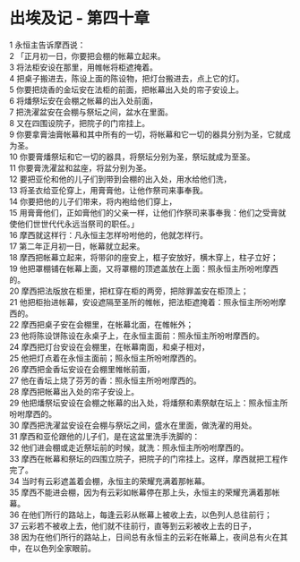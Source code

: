 # 出埃及记 - 第四十章
  
 1 永恒主告诉摩西说：  
 2 「正月初一日，你要把会棚的帐幕立起来。  
 3 将法柜安设在那里，用帷帐将柜遮掩着。  
 4 把桌子搬进去，陈设上面的陈设物，把灯台搬进去，点上它的灯。  
 5 你要把烧香的金坛安在法柜的前面，把帐幕出入处的帘子安设上。  
 6 将燔祭坛安在会棚之帐幕的出入处前面，  
 7 把洗濯盆安在会棚与祭坛之间，盆水在里面。  
 8 又在四围设院子，把院子的门帘挂上。  
 9 你要拿膏油膏帐幕和其中所有的一切，将帐幕和它一切的器具分别为圣，它就成为圣。  
 10 你要膏燔祭坛和它一切的器具，将祭坛分别为圣，祭坛就成为至圣。  
 11 你要膏洗濯盆和盆座，将盆分别为圣。  
 12 要把亚伦和他的儿子们到带到会棚的出入处，用水给他们洗，  
 13 将圣衣给亚伦穿上，用膏膏他，让他作祭司来事奉我。  
 14 你要把他的儿子们带来，将内袍给他们穿上，  
 15 用膏膏他们，正如膏他们的父亲一样，让他们作祭司来事奉我：他们之受膏就使他们世世代代永远当祭司的职任。」  
 16 摩西就这样行：凡永恒主怎样吩咐他的，他就怎样行。  
 17 第二年正月初一日，帐幕就立起来。  
 18 摩西把帐幕立起来，将带卯的座安上，框子安放好，横木穿上，柱子立好；  
 19 他把罩棚铺在帐幕上面，又将罩棚的顶遮盖放在上面：照永恒主所吩咐摩西的。  
 20 摩西把法版放在柜里，把杠穿在柜的两旁，把除罪盖安在柜顶上；  
 21 他把柜抬进帐幕，安设遮隔至圣所的帷帐，把法柜遮掩着：照永恒主所吩咐摩西的。  
 22 摩西把桌子安在会棚里，在帐幕北面，在帷帐外；  
 23 他将陈设饼陈设在永桌子上，在永恒主面前：照永恒主所吩咐摩西的。  
 24 摩西把灯台安设在会棚里，在帐幕南面，和桌子相对，  
 25 他把灯点着在永恒主面前；照永恒主所吩咐摩西的。  
 26 摩西把金香坛安设在会棚里帷帐前面，  
 27 他在香坛上烧了芬芳的香：照永恒主所吩咐摩西的。  
 28 摩西把帐幕出入处的帘子安设上。  
 29 他把燔祭坛安设在会棚之帐幕的出入处，将燔祭和素祭献在坛上：照永恒主所吩咐摩西的。  
 30 摩西把洗濯盆安设在会棚与祭坛之间，盛水在里面，做洗濯的用处。  
 31 摩西和亚伦跟他的儿子们，是在这盆里洗手洗脚的：  
 32 他们进会棚或走近祭坛前的时候，就洗：照永恒主所吩咐摩西的。  
 33 摩西在帐幕和祭坛的四围立院子，把院子的门帘挂上。这样，摩西就把工程作完了。  
 34 当时有云彩遮盖着会棚，永恒主的荣耀充满着那帐幕。  
 35 摩西不能进会棚，因为有云彩如帐幕停在那上头，永恒主的荣耀充满着那帐幕。  
 36 在他们所行的路站上，每逢云彩从帐幕上被收上去，以色列人总往前行；  
 37 云彩若不被收上去，他们就不往前行，直等到云彩被收上去的日子，  
 38 因为在他们所行的路站上，日间总有永恒主的云彩在帐幕上，夜间总有火在其中，在以色列全家眼前。